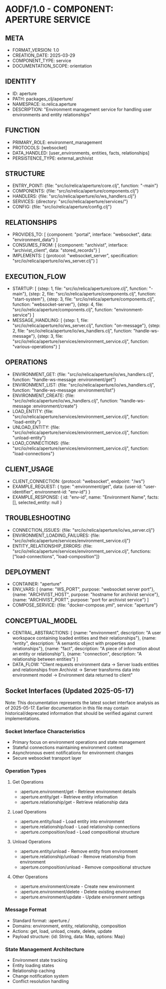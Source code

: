 # AODF/1.0 - COMPONENT: APERTURE SERVICE

## META

- FORMAT_VERSION: 1.0
- CREATION_DATE: 2025-03-29
- COMPONENT_TYPE: service
- DOCUMENTATION_SCOPE: orientation

## IDENTITY

- ID: aperture
- PATH: packages_clj/aperture/
- NAMESPACE: io.relica.aperture
- DESCRIPTION: "Environment management service for handling user environments and entity relationships"

## FUNCTION

- PRIMARY_ROLE: environment_management
- PROTOCOLS: [websocket]
- DATA_HANDLED: [user_environments, entities, facts, relationships]
- PERSISTENCE_TYPE: external_archivist

## STRUCTURE

- ENTRY_POINT: {file: "src/io/relica/aperture/core.clj", function: "-main"}
- COMPONENTS: {file: "src/io/relica/aperture/components.clj"}
- HANDLERS: {file: "src/io/relica/aperture/io/ws_handlers.clj"}
- SERVICES: {directory: "src/io/relica/aperture/services/"}
- CONFIG: {file: "src/io/relica/aperture/config.clj"}

## RELATIONSHIPS

- PROVIDES_TO: [
  {component: "portal", interface: "websocket", data: "environment_data"}
  ]
- CONSUMES_FROM: [
  {component: "archivist", interface: "archivist_client", data: "stored_records"}
  ]
- IMPLEMENTS: [
  {protocol: "websocket_server", specification: "src/io/relica/aperture/io/ws_server.clj"}
  ]

## EXECUTION_FLOW

- STARTUP: [
  {step: 1, file: "src/io/relica/aperture/core.clj", function: "-main"},
  {step: 2, file: "src/io/relica/aperture/components.clj", function: "start-system"},
  {step: 3, file: "src/io/relica/aperture/components.clj", function: "websocket-server"},
  {step: 4, file: "src/io/relica/aperture/components.clj", function: "environment-service"}
  ]
- MESSAGE_HANDLING: [
  {step: 1, file: "src/io/relica/aperture/io/ws_server.clj", function: "on-message"},
  {step: 2, file: "src/io/relica/aperture/io/ws_handlers.clj", function: "handle-ws-message"},
  {step: 3, file: "src/io/relica/aperture/services/environment_service.clj", function: "various-operations"}
  ]

## OPERATIONS

- ENVIRONMENT_GET: {file: "src/io/relica/aperture/io/ws_handlers.clj", function: "handle-ws-message :environment/get"}
- ENVIRONMENT_LIST: {file: "src/io/relica/aperture/io/ws_handlers.clj", function: "handle-ws-message :environment/list"}
- ENVIRONMENT_CREATE: {file: "src/io/relica/aperture/io/ws_handlers.clj", function: "handle-ws-message :environment/create"}
- LOAD_ENTITY: {file: "src/io/relica/aperture/services/environment_service.clj", function: "load-entity"}
- UNLOAD_ENTITY: {file: "src/io/relica/aperture/services/environment_service.clj", function: "unload-entity"}
- LOAD_CONNECTIONS: {file: "src/io/relica/aperture/services/environment_service.clj", function: "load-connections"}

## CLIENT_USAGE

- CLIENT_CONNECTION: {protocol: "websocket", endpoint: "/ws"}
- EXAMPLE_REQUEST: {
  type: ":environment/get",
  data: {user-id: "user-identifier", environment-id: "env-id"}
  }
- EXAMPLE_RESPONSE: {
  id: "env-id",
  name: "Environment Name",
  facts: [],
  selected_entity: null
  }

## TROUBLESHOOTING

- CONNECTION_ISSUES: {file: "src/io/relica/aperture/io/ws_server.clj"}
- ENVIRONMENT_LOADING_FAILURES: {file: "src/io/relica/aperture/services/environment_service.clj"}
- ENTITY_RELATIONSHIP_ERRORS: {file: "src/io/relica/aperture/services/environment_service.clj", functions: ["load-connections", "load-composition"]}

## DEPLOYMENT

- CONTAINER: "aperture"
- ENV_VARS: [
  {name: "WS_PORT", purpose: "websocket server port"},
  {name: "ARCHIVIST_HOST", purpose: "hostname for archivist service"},
  {name: "ARCHIVIST_PORT", purpose: "port for archivist service"}
  ]
- COMPOSE_SERVICE: {file: "docker-compose.yml", service: "aperture"}

## CONCEPTUAL_MODEL

- CENTRAL_ABSTRACTIONS: [
  {name: "environment", description: "A user workspace containing loaded entities and their relationships"},
  {name: "entity", description: "A semantic object with properties and relationships"},
  {name: "fact", description: "A piece of information about an entity or relationship"},
  {name: "connection", description: "A relationship between entities"}
  ]
- DATA_FLOW: "Client requests environment data → Server loads entities and relationships from Archivist → Server transforms data into environment model → Environment data returned to client"

## Socket Interfaces (Updated 2025-05-17)

Note: This documentation represents the latest socket interface analysis as of 2025-05-17. Earlier documentation in this file may contain historical/deprecated information that should be verified against current implementations.

### Socket Interface Characteristics

- Primary focus on environment operations and state management
- Stateful connections maintaining environment context
- Asynchronous event notifications for environment changes
- Secure websocket transport layer

### Operation Types

1. Get Operations

   - :aperture.environment/get - Retrieve environment details
   - :aperture.entity/get - Retrieve entity information
   - :aperture.relationship/get - Retrieve relationship data

2. Load Operations

   - :aperture.entity/load - Load entity into environment
   - :aperture.relationship/load - Load relationship connections
   - :aperture.composition/load - Load compositional structure

3. Unload Operations

   - :aperture.entity/unload - Remove entity from environment
   - :aperture.relationship/unload - Remove relationship from environment
   - :aperture.composition/unload - Remove compositional structure

4. Other Operations
   - :aperture.environment/create - Create new environment
   - :aperture.environment/delete - Delete existing environment
   - :aperture.environment/update - Update environment settings

### Message Format

- Standard format: :aperture.<domain>/<action>
- Domains: environment, entity, relationship, composition
- Actions: get, load, unload, create, delete, update
- Payload structure: {id: String, data: Map, options: Map}

### State Management Architecture

- Environment state tracking
- Entity loading states
- Relationship caching
- Change notification system
- Conflict resolution handling
